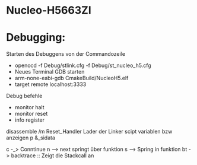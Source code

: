 # Nucleo-H5663ZI

# Debugging:
Starten des Debuggens von der Commandozeile
- openocd -f Debug/stlink.cfg -f Debug/st_nucleo_h5.cfg
- Neues Terminal GDB starten
- arm-none-eabi-gdb CmakeBuild/NucleoH5.elf
- target remote localhost:3333

Debug befehle
- monitor halt
- monitor reset
-  info register


disassemble /m Reset_Handler
Lader der Linker scipt variablen bzw anzeigen
 p &_sidata

 c -_> Conntinue
 n --> next springt über funktion
 s --> Spring in funktion
 bt -> backtrace :: Zeigt die Stackcall an
